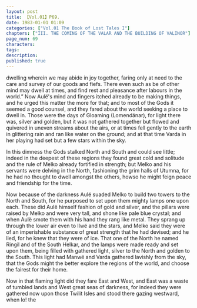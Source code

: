 ```yaml
---
layout: post
title: 【Vol.01】P69.
date: 1983-01-01 01:09
categories: ["Vol.01 The Book of Lost Tales I"]
chapters: ["III. THE COMING OF THE VALAR AND THE BUILDING OF VALINOR"]
page_num: 69
characters: 
tags: 
description: 
published: true
---
```


<p style="text-indent: 0;">
dwelling wherein we may abide in joy together, faring only at need to the care and survey of our goods and fiefs. There even such as be of other mind may dwell at times, and find rest and pleasance after labours in the world.” Now Aulë's mind and fingers itched already to be making things, and he urged this matter the more for that; and to most of the Gods it seemed a good counsel, and they fared about the world seeking a place to dwell in. Those were the days of Gloaming (Lomendánar), for light there was, silver and golden, but it was not gathered together but flowed and quivered in uneven streams about the airs, or at times fell gently to the earth in glittering rain and ran like water on the ground; and at that time Varda in her playing had set but a few stars within the sky.
</p>

In this dimness the Gods stalked North and South and could see little; indeed in the deepest of these regions they found great cold and solitude and the rule of Melko already fortified in strength; but Melko and his servants were delving in the North, fashioning the grim halls of Utumna, for he had no thought to dwell amongst the others, howso he might feign peace and friendship for the time.

Now because of the darkness Aulë suaded Melko to build two towers to the North and South, for he purposed to set upon them mighty lamps one upon each. These did Aulë himself fashion of gold and silver, and the pillars were raised by Melko and were very tall, and shone like pale blue crystal; and when Aulë smote them with his hand they rang like metal. They sprang up through the lower air even to Ilwë and the stars, and Melko said they were of an imperishable substance of great strength that he had devised; and he lied, for he knew that they were of ice. That one of the North he named Ringil and of the South Helkar, and the lamps were made ready and set upon them, being filled with gathered light, silver to the North and golden to the South. This light had Manwë and Varda gathered lavishly from the sky, that the Gods might the better explore the regions of the world, and choose the fairest for their home.

Now in that flaming light did they fare East and West, and East was a waste of tumbled lands and West great seas of darkness, for indeed they were gathered now upon those Twilit Isles and stood there gazing westward, when lo! the

